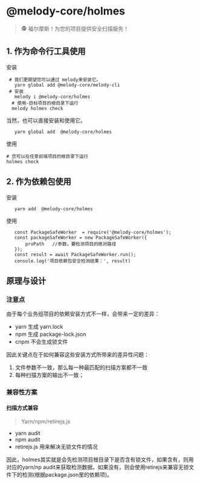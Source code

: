 # @melody-core/holmes
> 🕵️ 福尔摩斯！为您的项目提供安全扫描服务！
## 1. 作为命令行工具使用
安装
```shell
 # 我们更期望您可以通过 melody来安装它。
   yarn global add @melody-core/melody-cli
 # 安装  
   melody i @melody-core/holmes
  # 使用-目标项目的根目录下运行
  melody holmes check
```


当然，也可以直接安装和使用它。
```shell
   yarn global add  @melody-core/holmes
```
使用
```shell
# 您可以在任意前端项目的根目录下运行
holmes check 
```


## 2. 作为依赖包使用
安装
```shell
   yarn add  @melody-core/holmes
```
使用
```node
   const PackageSafeWorker  = require('@melody-core/holmes');
   const packageSafeWorker = new PackageSafeWorker({
       proPath   //参数，要检测项目的绝对路径
   });
   const result = await PackageSafeWorker.run();
   console.log('项目依赖包安全检测结果：', result)
```



## 原理与设计

### 注意点

由于每个业务组项目的依赖安装方式不一样，会带来一定的差异：

- yarn 生成 yarn.lock
- npm 生成 package-lock.json
- cnpm 不会生成锁文件

因此关键点在于如何兼容这些安装方式所带来的差异性问题：

1. 文件参数不一致，那么每一种最匹配的扫描方案都不一致
2. 每种扫描方案的输出不一致；

### 兼容性方案

#### 扫描方式兼容

> Yarn/npm/retirejs.js

- yarn audit
- npm audit
- retirejs.js 用来解决无锁文件的情况

因此，holmes其实就是会先检测项目根目录下是否含有锁文件，如果含有，则用对应的yarn/np audit来获取检测数据。如果没有，则会使用retirejs来兼容无锁文件下的检测(根据package.json里的依赖项)。